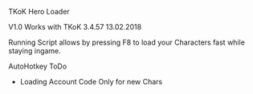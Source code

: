 TKoK Hero Loader

V1.0
Works with TKoK 3.4.57
13.02.2018

Running Script allows by pressing F8 to load your Characters fast while staying ingame. 

AutoHotkey
ToDo
 - Loading Account Code Only for new Chars